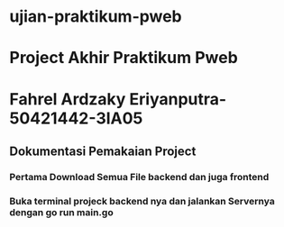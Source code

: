 # ujian-praktikum-pweb
<h1>Project Akhir Praktikum Pweb</h1>
<h1>Fahrel Ardzaky Eriyanputra-50421442-3IA05</h1>
<h2>Dokumentasi Pemakaian Project</h2>
<h3>Pertama Download Semua File backend dan juga frontend</h3>
<h3>Buka terminal projeck backend nya dan jalankan Servernya dengan go run main.go</h3>
